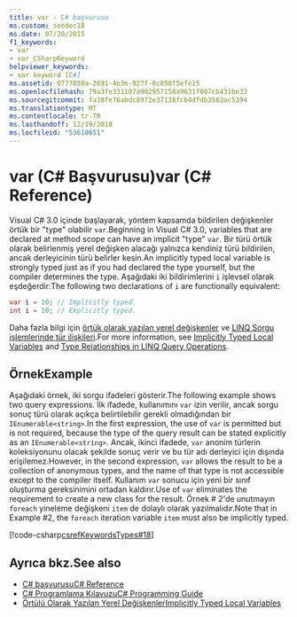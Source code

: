 ```yaml
---
title: var - C# başvurusu
ms.custom: seodec18
ms.date: 07/20/2015
f1_keywords:
- var
- var_CSharpKeyword
helpviewer_keywords:
- var keyword [C#]
ms.assetid: 0777850a-2691-4e3e-927f-0c850f5efe15
ms.openlocfilehash: 79a3fe331107a902957158a9631f607cb431be32
ms.sourcegitcommit: fa38fe76abdc8972e37138fcb4dfdb3502ac5394
ms.translationtype: MT
ms.contentlocale: tr-TR
ms.lasthandoff: 12/19/2018
ms.locfileid: "53610651"
---
```

# <a name="var-c-reference"></a><span data-ttu-id="1c168-102">var (C# Başvurusu)</span><span class="sxs-lookup"><span data-stu-id="1c168-102">var (C# Reference)</span></span>

<span data-ttu-id="1c168-103">Visual C# 3.0 içinde başlayarak, yöntem kapsamda bildirilen değişkenler örtük bir "type" olabilir `var`.</span><span class="sxs-lookup"><span data-stu-id="1c168-103">Beginning in Visual C# 3.0, variables that are declared at method scope can have an implicit "type" `var`.</span></span> <span data-ttu-id="1c168-104">Bir türü örtük olarak belirlenmiş yerel değişken alacağı yalnızca kendiniz türü bildirilen, ancak derleyicinin türü belirler kesin.</span><span class="sxs-lookup"><span data-stu-id="1c168-104">An implicitly typed local variable is strongly typed just as if you had declared the type yourself, but the compiler determines the type.</span></span> <span data-ttu-id="1c168-105">Aşağıdaki iki bildirimlerini `i` işlevsel olarak eşdeğerdir:</span><span class="sxs-lookup"><span data-stu-id="1c168-105">The following two declarations of `i` are functionally equivalent:</span></span>

```csharp
var i = 10; // Implicitly typed.
int i = 10; // Explicitly typed.
```

<span data-ttu-id="1c168-106">Daha fazla bilgi için [örtük olarak yazılan yerel değişkenler](../../programming-guide/classes-and-structs/implicitly-typed-local-variables.md) ve [LINQ Sorgu işlemlerinde tür ilişkileri](../../programming-guide/concepts/linq/type-relationships-in-linq-query-operations.md).</span><span class="sxs-lookup"><span data-stu-id="1c168-106">For more information, see [Implicitly Typed Local Variables](../../programming-guide/classes-and-structs/implicitly-typed-local-variables.md) and [Type Relationships in LINQ Query Operations](../../programming-guide/concepts/linq/type-relationships-in-linq-query-operations.md).</span></span>

## <a name="example"></a><span data-ttu-id="1c168-107">Örnek</span><span class="sxs-lookup"><span data-stu-id="1c168-107">Example</span></span>

<span data-ttu-id="1c168-108">Aşağıdaki örnek, iki sorgu ifadeleri gösterir.</span><span class="sxs-lookup"><span data-stu-id="1c168-108">The following example shows two query expressions.</span></span> <span data-ttu-id="1c168-109">İlk ifadede, kullanımını `var` izin verilir, ancak sorgu sonuç türü olarak açıkça belirtilebilir gerekli olmadığından bir `IEnumerable<string>`.</span><span class="sxs-lookup"><span data-stu-id="1c168-109">In the first expression, the use of `var` is permitted but is not required, because the type of the query result can be stated explicitly as an `IEnumerable<string>`.</span></span> <span data-ttu-id="1c168-110">Ancak, ikinci ifadede, `var` anonim türlerin koleksiyonunu olacak şekilde sonuç verir ve bu tür adı derleyici için dışında erişilemez.</span><span class="sxs-lookup"><span data-stu-id="1c168-110">However, in the second expression, `var` allows the result to be a collection of anonymous types, and the name of that type is not accessible except to the compiler itself.</span></span> <span data-ttu-id="1c168-111">Kullanım `var` sonucu için yeni bir sınıf oluşturma gereksinimini ortadan kaldırır.</span><span class="sxs-lookup"><span data-stu-id="1c168-111">Use of `var` eliminates the requirement to create a new class for the result.</span></span> <span data-ttu-id="1c168-112">Örnek # 2'de unutmayın `foreach` yineleme değişkeni `item` de dolaylı olarak yazılmalıdır.</span><span class="sxs-lookup"><span data-stu-id="1c168-112">Note that in Example #2, the `foreach` iteration variable `item` must also be implicitly typed.</span></span>

[!code-csharp[csrefKeywordsTypes#18](~/samples/snippets/csharp/VS_Snippets_VBCSharp/csrefKeywordsTypes/CS/keywordsTypes.cs#18)]

## <a name="see-also"></a><span data-ttu-id="1c168-113">Ayrıca bkz.</span><span class="sxs-lookup"><span data-stu-id="1c168-113">See also</span></span>

- [<span data-ttu-id="1c168-114">C# başvurusu</span><span class="sxs-lookup"><span data-stu-id="1c168-114">C# Reference</span></span>](../index.md)
- [<span data-ttu-id="1c168-115">C# Programlama Kılavuzu</span><span class="sxs-lookup"><span data-stu-id="1c168-115">C# Programming Guide</span></span>](../../programming-guide/index.md)
- [<span data-ttu-id="1c168-116">Örtülü Olarak Yazılan Yerel Değişkenler</span><span class="sxs-lookup"><span data-stu-id="1c168-116">Implicitly Typed Local Variables</span></span>](../../programming-guide/classes-and-structs/implicitly-typed-local-variables.md)